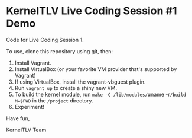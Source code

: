 # KernelTLV Live Coding Session #1 Demo
Code for Live Coding Session 1.

To use, clone this repository using git, then:

1. Install Vagrant.
1. Install VirtualBox (or your favorite VM provider that's supported by Vagrant)
1. If using VirtualBox, install the vagrant-vbguest plugin.
1. Run `vagrant up` to create a shiny new VM.
1. To build the kernel module, run `make -C /lib/modules/`uname -r`/build M=$PWD` in the `/project` directory.
1. Experiment!

Have fun,

KernelTLV Team